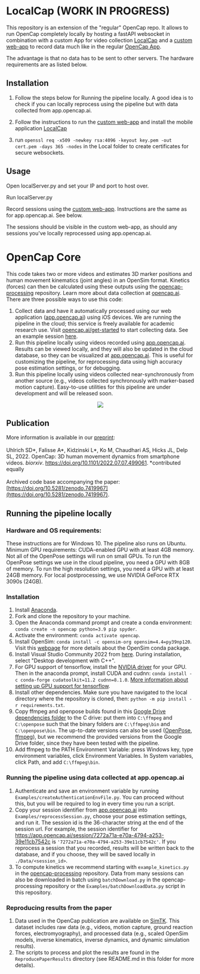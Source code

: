 # LocalCap (WORK IN PROGRESS)
This repository is an extension of the "regular" OpenCap repo. It allows to run OpenCap completely locally by hosting a fastAPI websocket in combination with a custom App for video collection [LocalCap](https://github.com/AntonBrinkCodes/LocalCap/tree/main) and a [custom web-app](https://github.com/AntonBrinkCodes/localcap-viewer/tree/main) to record data much like in the regular [OpenCap App](app.opencap.ai).

The advantage is that no data has to be sent to other servers. The hardware requirements are as listed below.

## Installation
1. Follow the steps below for Running the pipeline locally. A good idea is to check if you can locally reprocess using the pipeline but with data collected from app.opencap.ai.

2. Follow the instructions to run the [custom web-app](https://github.com/AntonBrinkCodes/localcap-viewer/tree/main) and install the mobile application [LocalCap](https://github.com/AntonBrinkCodes/LocalCap/tree/main)
   
3. run `openssl req -x509 -newkey rsa:4096 -keyout key.pem -out cert.pem -days 365 -nodes` in the Local folder to create certificates for secure websockets.

## Usage
Open localServer.py and set your IP and port to host over.

Run localServer.py

Record sessions using the [custom web-app](https://github.com/AntonBrinkCodes/localcap-viewer/tree/main). Instructions are the same as for app.opencap.ai. See below.

The sessions should be visible in the custom web-app, as should any sessions you've locally reprocessed using app.opencap.ai.


# OpenCap Core
This code takes two or more videos and estimates 3D marker positions and human movement kinematics (joint angles) in an OpenSim format. Kinetics (forces) can then be calculated using these outputs using the [opencap-processing](https://github.com/stanfordnmbl/opencap-processing) repository. Learn more about data collection at [opencap.ai](https://opencap.ai). There are three possible ways to use this code:
1) Collect data and have it automatically processed using our web application ([app.opencap.ai](https://app.opencap.ai)) using iOS devices. We are running the pipeline in the cloud; this service is freely available for academic research use. Visit [opencap.ai/get-started](https://opencap.ai/get-started) to start collecting data. See an example session [here](https://app.opencap.ai/session/7272a71a-e70a-4794-a253-39e11cb7542c).
2) Run this pipeline locally using videos recorded using [app.opencap.ai](https://app.opencap.ai). Results can be viewed locally, and they will also be updated in the cloud database, so they can be visualized at [app.opencap.ai](https://app.opencap.ai). This is useful for customizing the pipeline, for reprocessing data using high accuracy pose estimation settings, or for debugging.
3) Run this pipeline locally using videos collected near-synchronously from another source (e.g., videos collected synchronously with marker-based motion capture). Easy-to-use utilities for this pipeline are under development and will be released soon.

<p align="center">
  <img src="media/cut_fastAndSlow.gif">
</p>


## Publication
More information is available in our [preprint](https://www.biorxiv.org/content/10.1101/2022.07.07.499061v1): <br> <br> 
Uhlrich SD*, Falisse A*, Kidzinski L*, Ko M, Chaudhari AS, Hicks JL, Delp SL, 2022. OpenCap: 3D human movement dynamics from smartphone videos. _biorxiv_. https://doi.org/10.1101/2022.07.07.499061. *contributed equally <br> <br> 
Archived code base accompanying the paper: [https://doi.org/10.5281/zenodo.7419967](https://doi.org/10.5281/zenodo.7419967).

## Running the pipeline locally
### Hardware and OS requirements:
These instructions are for Windows 10. The pipeline also runs on Ubuntu. Minimum GPU requirements: CUDA-enabled GPU with at least 4GB memory. Not all of the OpenPose settings will run on small GPUs. To run the OpenPose settings we use in the cloud pipeline, you need a GPU with 8GB of memory. To run the high resolution settings, you need a GPU with at least 24GB memory. For local postprocessing, we use NVIDIA GeForce RTX 3090s (24GB).

### Installation
1. Install [Anaconda](https://www.anaconda.com/).
2. Fork and clone the repository to your machine.
3. Open the Anaconda command prompt and create a conda environment: `conda create -n opencap python=3.9 pip spyder`.
4. Activate the environment: `conda activate opencap`.
5. Install OpenSim: `conda install -c opensim-org opensim=4.4=py39np120`. Visit this [webpage](https://simtk-confluence.stanford.edu:8443/display/OpenSim/Conda+Package) for more details about the OpenSim conda package. 
6. Install Visual Studio Community 2022 from [here](https://visualstudio.microsoft.com/vs/community/). During installation, select "Desktop development with C++". 
7. For GPU support of tensorflow, install the [NVIDIA driver](https://www.nvidia.com/download/index.aspx?lang=en-us) for your GPU. Then in the anaconda prompt, install CUDA and cudnn: `conda install -c conda-forge cudatoolkit=11.2 cudnn=8.1.0`. [More information about setting up GPU support for tensorflow](https://www.tensorflow.org/install/pip).
8. Install other dependencies. Make sure you have navigated to the local directory where the repository is cloned, then: `python -m pip install -r requirements.txt`.
9. Copy ffmpeg and openpose builds found in this [Google Drive dependencies folder](https://drive.google.com/drive/folders/17ihUjaKsc8vwzOuzKWIMndNz_Z7Odm4N?usp=sharing) to the C drive: put them into `C:\ffmpeg` and `C:\openpose` such that the binary folders are `C:\ffmpeg\bin` and `C:\openpose\bin`. The up-to-date versions can also be used ([OpenPose](https://github.com/CMU-Perceptual-Computing-Lab/openpose/releases), [ffmpeg](https://www.gyan.dev/ffmpeg/builds/)), but we recommend the provided versions from the Google Drive folder, since they have been tested with the pipeline.
10. Add ffmpeg to the PATH Environment Variable: press Windows key, type environment variables, click Environment Variables. In System variables, click Path, and add `C:\ffmpeg\bin`. 

### Running the pipeline using data collected at app.opencap.ai

1) Authenticate and save an environment variable by running `Examples/createAuthenticationEnvFile.py`. You can proceed without this, but you will be required to log in every time you run a script.
2) Copy your session identifier from [app.opencap.ai](https://app.opencap.ai) into `Examples/reprocessSession.py`, choose your pose estimation settings, and run it. The session id is the 36-character string at the end of the session url. For example, the session identifier for https://app.opencap.ai/session/7272a71a-e70a-4794-a253-39e11cb7542c is `'7272a71a-e70a-4794-a253-39e11cb7542c'`. If you reprocess a session that you recorded, results will be written back to the database, and if you choose, they will be saved locally in `./Data/<session_id>`.
3) To compute kinetics we recommend starting with `example_kinetics.py` in the [opencap-processing](https://github.com/stanfordnmbl/opencap-processing) repository. Data from many sessions can also be downloaded in batch using `batchDownload.py` in the opencap-processing repository or the `Examples/batchDownloadData.py` script in this repository.

### Reproducing results from the paper 
1) Data used in the OpenCap publication are available on [SimTK](https://simtk.org/projects/opencap). This dataset includes raw data (e.g., videos, motion capture, ground reaction forces, electromyography), and processed data (e.g., scaled OpenSim models, inverse kinematics, inverse dynamics, and dynamic simulation results).
2) The scripts to process and plot the results are found in the `ReproducePaperResults` directory (see README.md in this folder for more details).

